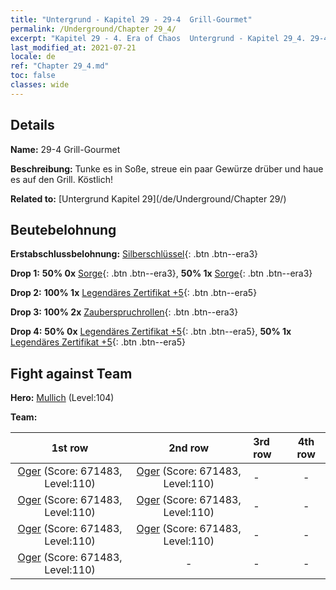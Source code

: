 ```yaml
---
title: "Untergrund - Kapitel 29 - 29-4  Grill-Gourmet"
permalink: /Underground/Chapter 29_4/
excerpt: "Kapitel 29 - 4. Era of Chaos  Untergrund - Kapitel 29_4. 29-4  Grill-Gourmet"
last_modified_at: 2021-07-21
locale: de
ref: "Chapter 29_4.md"
toc: false
classes: wide
---
```


## Details

 **Name:** 29-4  Grill-Gourmet

 **Beschreibung:**       Tunke es in Soße, streue ein paar Gewürze drüber und haue es auf den Grill. Köstlich!

 **Related to:** [Untergrund Kapitel 29](/de/Underground/Chapter 29/)

## Beutebelohnung

 **Erstabschlussbelohnung:** [Silberschlüssel](/ItemsDE/con_693/){: .btn .btn--era3}

 **Drop 1:** **50% 0x** [Sorge](/ItemsDE/her_458/){: .btn .btn--era3}, **50% 1x** [Sorge](/ItemsDE/her_458/){: .btn .btn--era3}

 **Drop 2:** **100% 1x** [Legendäres Zertifikat +5](/ItemsDE/mat_102/){: .btn .btn--era5}

 **Drop 3:** **100% 2x** [Zauberspruchrollen](/ItemsDE/con_694/){: .btn .btn--era3}

 **Drop 4:** **50% 0x** [Legendäres Zertifikat +5](/ItemsDE/mat_102/){: .btn .btn--era5}, **50% 1x** [Legendäres Zertifikat +5](/ItemsDE/mat_102/){: .btn .btn--era5}


## Fight against Team
 **Hero:** [Mullich](/de/heroes/Mullich/) (Level:104)

 **Team:**


  | 1st row | 2nd row | 3rd row | 4th row |
  |:----:|:----:|:----|:----:|
  | [Oger](/de/units/Ogre/) (Score: 671483, Level:110)  | [Oger](/de/units/Ogre/) (Score: 671483, Level:110)  | - | - |
  | [Oger](/de/units/Ogre/) (Score: 671483, Level:110)  | [Oger](/de/units/Ogre/) (Score: 671483, Level:110)  | - | - |
  | [Oger](/de/units/Ogre/) (Score: 671483, Level:110)  | [Oger](/de/units/Ogre/) (Score: 671483, Level:110)  | - | - |
  | [Oger](/de/units/Ogre/) (Score: 671483, Level:110)  | - | - | - |


